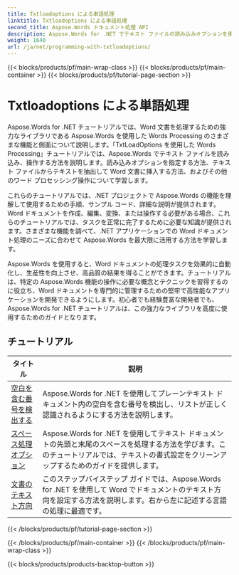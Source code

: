 ```yaml
---
title: Txtloadoptions による単語処理
linktitle: Txtloadoptions による単語処理
second_title: Aspose.Words ドキュメント処理 API
description: Aspose.Words for .NET でテキスト ファイルの読み込みオプションを使用してプログラミングする方法を学びます。ステップ バイ ステップのチュートリアルと C# のサンプル コードを使用して、エンコードの指定方法、不明な文字の無視方法、改行の処理方法などを学習します。
weight: 1640
url: /ja/net/programming-with-txtloadoptions/
---
```


{{< blocks/products/pf/main-wrap-class >}}
{{< blocks/products/pf/main-container >}}
{{< blocks/products/pf/tutorial-page-section >}}

# Txtloadoptions による単語処理

Aspose.Words for .NET チュートリアルでは、Word 文書を処理するための強力なライブラリである Aspose.Words を使用した Words Processing のさまざまな機能と側面について説明します。「TxtLoadOptions を使用した Words Processing」チュートリアルでは、Aspose.Words でテキスト ファイルを読み込み、操作する方法を説明します。読み込みオプションを指定する方法、テキスト ファイルからテキストを抽出して Word 文書に挿入する方法、およびその他のワード プロセッシング操作について学習します。

これらのチュートリアルでは、.NET プロジェクトで Aspose.Words の機能を理解して使用するための手順、サンプル コード、詳細な説明が提供されます。Word ドキュメントを作成、編集、変換、または操作する必要がある場合、これらのチュートリアルでは、タスクを正常に完了するために必要な知識が提供されます。さまざまな機能を調べて、.NET アプリケーションでの Word ドキュメント処理のニーズに合わせて Aspose.Words を最大限に活用する方法を学習します。

Aspose.Words を使用すると、Word ドキュメントの処理タスクを効果的に自動化し、生産性を向上させ、高品質の結果を得ることができます。チュートリアルは、特定の Aspose.Words 機能の操作に必要な概念とテクニックを習得するのに役立ち、Word ドキュメントを専門的に管理するための堅牢で高性能なアプリケーションを開発できるようにします。初心者でも経験豊富な開発者でも、Aspose.Words for .NET チュートリアルは、この強力なライブラリを高度に使用するためのガイドとなります。

 ## チュートリアル
| タイトル | 説明 |
| --- | --- |
| [空白を含む番号を検出する](./detect-numbering-with-whitespaces/) | Aspose.Words for .NET を使用してプレーンテキスト ドキュメント内の空白を含む番号を検出し、リストが正しく認識されるようにする方法を説明します。 |
| [スペース処理オプション](./handle-spaces-options/) | Aspose.Words for .NET を使用してテキスト ドキュメントの先頭と末尾のスペースを処理する方法を学びます。このチュートリアルでは、テキストの書式設定をクリーンアップするためのガイドを提供します。 |
| [文書のテキスト方向](./document-text-direction/) | このステップバイステップ ガイドでは、Aspose.Words for .NET を使用して Word でドキュメントのテキスト方向を設定する方法を説明します。右から左に記述する言語の処理に最適です。 |
{{< /blocks/products/pf/tutorial-page-section >}}

{{< /blocks/products/pf/main-container >}}
{{< /blocks/products/pf/main-wrap-class >}}

{{< blocks/products/products-backtop-button >}}
